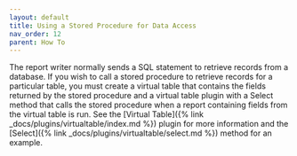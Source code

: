 ```yaml
---
layout: default
title: Using a Stored Procedure for Data Access
nav_order: 12
parent: How To
---
```


The report writer normally sends a SQL statement to retrieve records from a database. If you wish to call a stored procedure to retrieve records for a particular table, you must create a virtual table that contains the fields returned by the stored procedure and a virtual table plugin with a Select method that calls the stored procedure when a report containing fields from the virtual table is run. See the [Virtual Table]({% link _docs/plugins/virtualtable/index.md %}) plugin for more information and the [Select]({% link _docs/plugins/virtualtable/select.md %}) method for an example.
